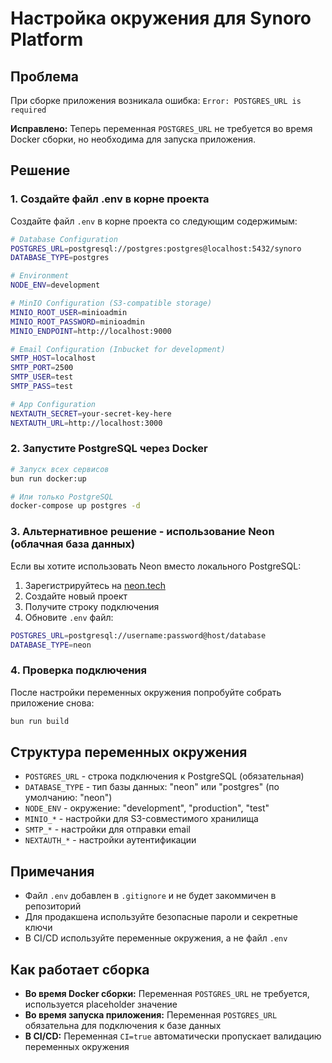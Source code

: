 # Настройка окружения для Synoro Platform

## Проблема

При сборке приложения возникала ошибка: `Error: POSTGRES_URL is required`

**Исправлено:** Теперь переменная `POSTGRES_URL` не требуется во время Docker сборки, но необходима для запуска приложения.

## Решение

### 1. Создайте файл .env в корне проекта

Создайте файл `.env` в корне проекта со следующим содержимым:

```bash
# Database Configuration
POSTGRES_URL=postgresql://postgres:postgres@localhost:5432/synoro
DATABASE_TYPE=postgres

# Environment
NODE_ENV=development

# MinIO Configuration (S3-compatible storage)
MINIO_ROOT_USER=minioadmin
MINIO_ROOT_PASSWORD=minioadmin
MINIO_ENDPOINT=http://localhost:9000

# Email Configuration (Inbucket for development)
SMTP_HOST=localhost
SMTP_PORT=2500
SMTP_USER=test
SMTP_PASS=test

# App Configuration
NEXTAUTH_SECRET=your-secret-key-here
NEXTAUTH_URL=http://localhost:3000
```

### 2. Запустите PostgreSQL через Docker

```bash
# Запуск всех сервисов
bun run docker:up

# Или только PostgreSQL
docker-compose up postgres -d
```

### 3. Альтернативное решение - использование Neon (облачная база данных)

Если вы хотите использовать Neon вместо локального PostgreSQL:

1. Зарегистрируйтесь на [neon.tech](https://neon.tech)
2. Создайте новый проект
3. Получите строку подключения
4. Обновите `.env` файл:

```bash
POSTGRES_URL=postgresql://username:password@host/database
DATABASE_TYPE=neon
```

### 4. Проверка подключения

После настройки переменных окружения попробуйте собрать приложение снова:

```bash
bun run build
```

## Структура переменных окружения

- `POSTGRES_URL` - строка подключения к PostgreSQL (обязательная)
- `DATABASE_TYPE` - тип базы данных: "neon" или "postgres" (по умолчанию: "neon")
- `NODE_ENV` - окружение: "development", "production", "test"
- `MINIO_*` - настройки для S3-совместимого хранилища
- `SMTP_*` - настройки для отправки email
- `NEXTAUTH_*` - настройки аутентификации

## Примечания

- Файл `.env` добавлен в `.gitignore` и не будет закоммичен в репозиторий
- Для продакшена используйте безопасные пароли и секретные ключи
- В CI/CD используйте переменные окружения, а не файл `.env`

## Как работает сборка

- **Во время Docker сборки:** Переменная `POSTGRES_URL` не требуется, используется placeholder значение
- **Во время запуска приложения:** Переменная `POSTGRES_URL` обязательна для подключения к базе данных
- **В CI/CD:** Переменная `CI=true` автоматически пропускает валидацию переменных окружения
